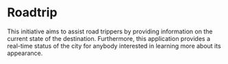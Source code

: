 # Roadtrip
This initiative aims to assist road trippers by providing information on the current state of the destination. Furthermore, this application provides a real-time status of the city for anybody interested in learning more about its appearance.
